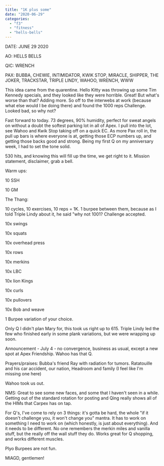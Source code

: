 ```yaml
---
title: "1K plus some"
date: "2020-06-29"
categories: 
  - "f3"
  - "fitness"
  - "hells-bells"
---
```


DATE: JUNE 29 2020

AO: HELLS BELLS

QIC: WRENCH

PAX: BUBBA, CHEWIE, INTIMIDATOR, KWIK STOP, MIRACLE, SHIPPER, THE JOKER, TRACKSTAR, TRIPLE LINDY, WAHOO, WRENCH, WWW

This idea came from the quarentine. Hello Kitty was throwing up some Tim Kennedy specials, and they looked like they were horrible. Great! But what's worse than that? Adding more. So off to the interwebs at work (because what else would I be doing there) and found the 1000 reps Challenge. Looked bad, so why not?

Fast forward to today. 73 degrees, 90% humidity, perfect for sweat angels on without a doubt the softest parking lot in all of Apex. I pull into the lot, see Wahoo and Kwik Stop taking off on a quick EC. As more Pax roll in, the pull up bars is where everyone is at, getting those ECP numbers up, and getting those backs good and strong. Being my first Q on my anniversary week, I had to set the tone solid.

530 hits, and knowing this will fill up the time, we get right to it. Mission statement, disclaimer, grab a bell.

Warm ups:

10 SSH

10 GM

The Thang:

10 cycles, 10 exercises, 10 reps = 1K. 1 burpee between them, because as I told Triple Lindy about it, he said "why not 1001? Challenge accepted.

10x swings

10x squats

10x overhead press

10x rows

10x merkins

10x LBC

10x lion Kings

10x curls

10x pullovers

10x Bob and weave

1 Burpee variation of your choice.

Only Q I didn't plan Mary for, this took us right up to 615. Triple Lindy led the few who finished early in some plank variations, but we were wrapping up soon.

Announcement - July 4 - no convergence, business as usual, except a new spot at Apex Friendship. Wahoo has that Q.

Prayers/praises: Bubba's friend Ray with radiation for tumors. Ratatouille and his car accident, our nation, Headroom and family (I feel like I'm missing one here)

Wahoo took us out.

NMS: Great to see some new faces, and some that I haven't seen in a while. Getting out of the standard rotation for posting and Qing really shows all of the HIMs that Carpex has on tap.

For Q's, I've come to rely on 3 things: it's gotta be hard, the whole "if it doesn't challenge you, it won't change you" mantra. It has to work on something I need to work on (which honestly, is just about everything). And it needs to be different. No one remembers the merkin miles and vanilla stuff, but the really off the wall stuff they do. Works great for Q shopping, and works different muscles.

Plyo Burpees are not fun.

MIAGD, gentlemen!
